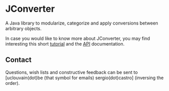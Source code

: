 JConverter
==========

A Java library to modularize, categorize and apply conversions between arbitrary objects.

In case you would like to know more about JConverter, you may find interesting this short [tutorial](http://jconverter.github.com/tutorial/index.html "JConverter Tutorial") 
and the [API](http://jconverter.github.com/apidocs/ "API documentation ") documentation.


Contact
-------

Questions, wish lists and constructive feedback can be sent to [uclouvain(dot)be (that symbol for emails) sergio(dot)castro]  \(inversing the order\).

